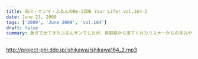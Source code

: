 ```yaml
---
title: 石川・ホンマ・ぶるんのBe-SIDE Your Life! vol.164-2
date: June 23, 2009
tags: ['2009', 'June 2009', 'vol.164']
draft: false
summary: 急ぎで出てきたぶるんサンでしたが、鳥取県から来てくれたリスナーからの手みやげを広げての収録となりました。１００人以上は三田の「クロワッサン」には訪れているのではないでしょうか。NAMAE
---
```


http://project-phi.ddo.jp/ishikawa/ishikawa164_2.mp3